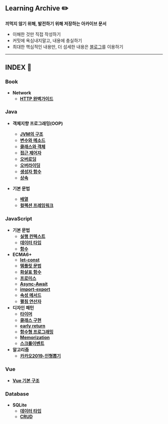 ## Learning Archive :pencil2:
**끼먹지 않기 위해, 발전하기 위해 저장하는 아카이브 문서**
+ 이해한 것만 직접 작성하기
+ 커밋에 욕심내지말고, 내용에 충실하기
+ 최대한 핵심적인 내용만, 더 섬세한 내용은 [블로그](https://jinyisland.kr)를 이용하기
- - -
## INDEX :file_folder:
### Book
+ **Network**
  + [**HTTP 완벽가이드**](https://github.com/yondo123/LearningArchive/blob/master/BOOK/HTTP%EC%99%84%EB%B2%BD%EA%B0%80%EC%9D%B4%EB%93%9C.md)

### Java
+ **객체지향 프로그래밍(OOP)**
  + [**JVM의 구조**](https://github.com/yondo123/LearningArchive/blob/master/Java/OOP/JVM-memory.md)
  + [**변수와 메소드**](https://github.com/yondo123/LearningArchive/blob/master/Java/OOP/variable-and-method.md)
  + [**클래스와 객체**](https://github.com/yondo123/LearningArchive/blob/master/Java/OOP/class-and-object.md)
  + [**접근 제어자**](https://github.com/yondo123/LearningArchive/blob/master/Java/OOP/modifilter.md)
  + [**오버로딩**](https://github.com/yondo123/LearningArchive/blob/master/Java/OOP/overload.md)
  + [**오버라이딩**](https://github.com/yondo123/LearningArchive/blob/master/Java/OOP/overwriting.md)
  + [**생성자 함수**](https://github.com/yondo123/LearningArchive/blob/master/Java/OOP/constructor.md)
  + [**상속**](https://github.com/yondo123/LearningArchive/blob/master/Java/OOP/inheritance.md)

+ **기본 문법**
  + [**배열**](https://github.com/yondo123/LearningArchive/blob/master/Java/Basic/array.md)
  + [**컬렉션 프레임워크**](https://github.com/yondo123/LearningArchive/blob/master/Java/Basic/collection-framework.md)

### JavaScript
+ **기본 문법**
  + [**실행 컨텍스트**](https://github.com/yondo123/LearningArchive/blob/master/JavaScript/Basic/javascript-context.md)
  + [**데이터 타입**](https://github.com/yondo123/LearningArchive/tree/master/JavaScript/Basic)
  + [**함수**](https://github.com/yondo123/LearningArchive/blob/master/JavaScript/Basic/function.md)
+ **ECMA6+**
  + [**let-const**](https://github.com/yondo123/LearningArchive/blob/master/JavaScript/Modern-ECMA/let-const.md)
  + [**템플릿 문법**](https://github.com/yondo123/LearningArchive/blob/master/JavaScript/Modern-ECMA/template-literal.md)
  + [**화살표 함수**](https://github.com/yondo123/LearningArchive/blob/master/JavaScript/Modern-ECMA/arrow-function.md)
  + [**프로미스**](https://github.com/yondo123/LearningArchive/blob/master/JavaScript/Modern-ECMA/promise.md)
  + [**Async-Await**](https://github.com/yondo123/LearningArchive/blob/master/JavaScript/Modern-ECMA/async-await.md)
  + [**import-export**](https://github.com/yondo123/LearningArchive/blob/master/JavaScript/Modern-ECMA/import-export.md)
  + [**속성 메서드**](https://github.com/yondo123/LearningArchive/blob/master/JavaScript/Modern-ECMA/object-literals.md)
  + [**펼침 연산자**](https://github.com/yondo123/LearningArchive/blob/master/JavaScript/Modern-ECMA/spread-syntax.md)
+ **디자인 패턴**
  + [**타이머**](https://github.com/yondo123/LearningArchive/blob/master/JavaScript/Pattern/Timer.md)
  + [**클래스 구현**](https://github.com/yondo123/LearningArchive/blob/master/JavaScript/Pattern/class.md)
  + [**early return**](https://github.com/yondo123/LearningArchive/blob/master/JavaScript/Pattern/early_return.js)
  + [**함수형 프로그래밍**](https://github.com/yondo123/LearningArchive/blob/master/JavaScript/Pattern/functional-programming.md)
  + [**Memorization**](https://github.com/yondo123/LearningArchive/blob/master/JavaScript/Pattern/memoization.md)
  + [**스크롤이벤트**](https://github.com/yondo123/LearningArchive/blob/master/JavaScript/Pattern/scroll-event.md)
+ **알고리즘**
  + [**카카오2019-인형뽑기**](https://github.com/yondo123/LearningArchive/blob/master/JavaScript/Algorithm/kakao2019_crane.js)

### Vue
  + [**Vue 기본 구조**](https://github.com/yondo123/LearningArchive/blob/master/Vue/vue-start.md)

### Database
+ **SQLite**
  + [**데이터 타입**](https://github.com/yondo123/LearningArchive/blob/master/SQL/SQLite-datatype.md)
  + [**CRUD**](https://github.com/yondo123/LearningArchive/blob/master/SQL/SQLite-CRUD.md)
